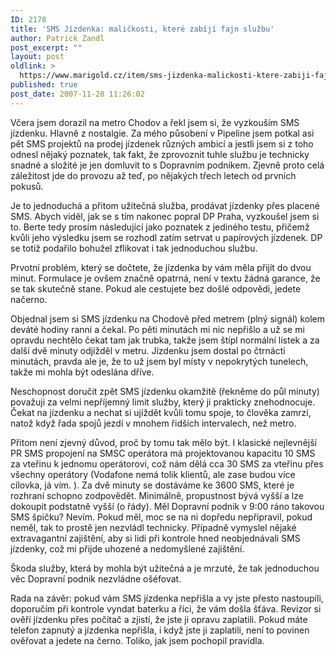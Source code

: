 ```yaml
---
ID: 2178
title: 'SMS Jízdenka: maličkosti, které zabíjí fajn službu'
author: Patrick Zandl
post_excerpt: ""
layout: post
oldlink: >
  https://www.marigold.cz/item/sms-jizdenka-malickosti-ktere-zabiji-fajn-sluzbu
published: true
post_date: 2007-11-28 11:26:02
---
```

Včera jsem dorazil na metro Chodov a řekl jsem si, že vyzkouším SMS jízdenku. Hlavně z nostalgie. Za mého působení v Pipeline jsem potkal asi pět SMS projektů na prodej jízdenek různých ambicí a jestli jsem si z toho odnesl nějaký poznatek, tak fakt, že zprovoznit tuhle službu je technicky snadné a složité je jen domluvit to s Dopravním podnikem. Zjevně proto celá záležitost jde do provozu až teď, po nějakých třech letech od prvních pokusů.

Je to jednoduchá a přitom užitečná služba, prodávat jízdenky přes placené SMS. Abych viděl, jak se s tím nakonec popral DP Praha, vyzkoušel jsem si to. Berte tedy prosím následující jako poznatek z jediného testu, přičemž kvůli jeho výsledku jsem se rozhodl zatím setrvat u papírových jízdenek. DP se totiž podařilo bohužel zflikovat i tak jednoduchou službu. 

Prvotní problém, který se dočtete, že jízdenka by vám měla přijít do dvou minut. Formulace je ovšem značně opatrná, není v textu žádná garance, že se tak skutečně stane. Pokud ale cestujete bez došlé odpovědi, jedete načerno. 

Objednal jsem si SMS jízdenku na Chodově před metrem (plný signál) kolem deváté hodiny ranní a čekal. Po pěti minutách mi nic nepřišlo a už se mi opravdu nechtělo čekat tam jak trubka, takže jsem štípl normální lístek a za další dvě minuty odjížděl v metru. Jízdenku jsem dostal po čtrnácti minutách, pravda ale je, že to už jsem byl místy v nepokrytých tunelech, takže mi mohla být odeslána dříve. 

Neschopnost doručit zpět SMS jízdenku okamžitě (řekněme do půl minuty) považuji za velmi nepříjemný limit služby, který ji prakticky znehodnocuje. Čekat na jízdenku a nechat si ujíždět kvůli tomu spoje, to člověka zamrzí, natož když řada spojů jezdí v mnohem řidších intervalech, než metro.  

Přitom není zjevný důvod, proč by tomu tak mělo být. I klasické nejlevnější PR SMS propojení na SMSC operátora má projektovanou kapacitu 10 SMS za vteřinu k jednomu operátorovi, což nám dělá cca 30 SMS za vteřinu přes všechny operátory (Vodafone nemá tolik klientů, ale zase budou více cílovka, já vím. ). Za dvě minuty se dostáváme ke 3600 SMS, které je rozhraní schopno zodpovědět. Minimálně, propustnost bývá vyšší a lze dokoupit podstatně vyšší (o řády). Měl Dopravní podnik v 9:00 ráno takovou SMS špičku? Nevím. Pokud měl, moc se na ni dopředu nepřipravil, pokud neměl, tak to prostě jen nezvládl technicky. Případně vymyslel nějaké extravagantní zajištění, aby si lidi při kontrole hned neobjednávali SMS jízdenky, což mi přijde uhozené a nedomyšlené zajištění. 

Škoda služby, která by mohla být užitečná a je mrzuté, že tak jednoduchou věc Dopravní podnik nezvládne ošéfovat.  

Rada na závěr: pokud vám SMS jízdenka nepřišla a vy jste přesto nastoupili, doporučím při kontrole vyndat baterku a říci, že vám došla šťáva. Revizor si ověří jízdenku přes počítač a zjistí, že jste ji opravu zaplatili. Pokud máte telefon zapnutý a jízdenka nepřišla, i když jste ji zaplatili, není to povinen ověřovat a jedete na černo. Toliko, jak jsem pochopil pravidla.
